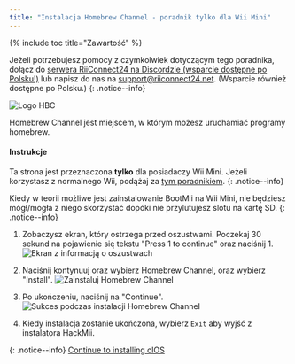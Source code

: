 ```yaml
---
title: "Instalacja Homebrew Channel - poradnik tylko dla Wii Mini"
---
```


{% include toc title="Zawartość" %}

Jeżeli potrzebujesz pomocy z czymkolwiek dotyczącym tego poradnika, dołącz do [serwera RiiConnect24 na Discordzie (wsparcie dostępne po Polsku!)](https://discord.gg/b4Y7jfD) lub napisz do nas na [support@riiconnect24.net](mailto:support@riiconnect24.net). (Wsparcie również dostępne po Polsku.)
{: .notice--info}

![Logo HBC](/images/hbc.png)

Homebrew Channel jest miejscem, w którym możesz uruchamiać programy homebrew.

#### Instrukcje
Ta strona jest przeznaczona **tylko** dla posiadaczy Wii Mini. Jeżeli korzystasz z normalnego Wii, podążaj za [tym poradnikiem](hbc).
{: .notice--info}

Kiedy w teorii możliwe jest zainstalowanie BootMii na Wii Mini, nie będziesz mógł/mogła z niego skorzystać dopóki nie przylutujesz slotu na kartę SD.
{: .notice--info}

1. Zobaczysz ekran, który ostrzega przed oszustwami. Poczekaj 30 sekund na pojawienie się tekstu "Press 1 to continue" oraz naciśnij 1. ![Ekran z informacją o oszustwach](/images/Wii/ScamScreen.png)

1. Naciśnij kontynuuj oraz wybierz Homebrew Channel, oraz wybierz "Install". ![Zainstaluj Homebrew Channel](/images/Wii/InstallHomebrewChannel.png)

1. Po ukończeniu, naciśnij na "Continue". ![Sukces podczas instalacji Homebrew Channel](/images/Wii/SuccessHBC.png)


1. Kiedy instalacja zostanie ukończona, wybierz `Exit` aby wyjść z instalatora HackMii.

{: .notice--info}
[Continue to installing cIOS](cios-mini)
